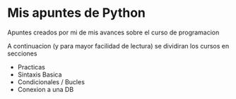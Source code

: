 # Mis apuntes de Python

Apuntes creados por mi de mis avances sobre el curso de programacion

A continuacion (y para mayor facilidad de lectura) 
se dividiran los cursos en secciones

- Practicas
- Sintaxis Basica
- Condicionales / Bucles
- Conexion a una DB
